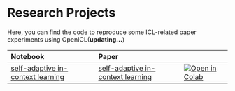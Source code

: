 # Research Projects
Here, you can find the code to reproduce some ICL-related paper experiments using OpenICL(**updating...**)

| Notebook     |      Paper      |   |   
|:----------|:-------------|:-------------|
[self-adaptive in-context learning](https://github.com/Shark-NLP/OpenICL/blob/main/examples/research_projects/self-adaptive_in-context_learning.ipynb) | [self-adaptive in-context learning](https://arxiv.org/abs/2212.10375) | [![Open in Colab](https://colab.research.google.com/assets/colab-badge.svg)]() |